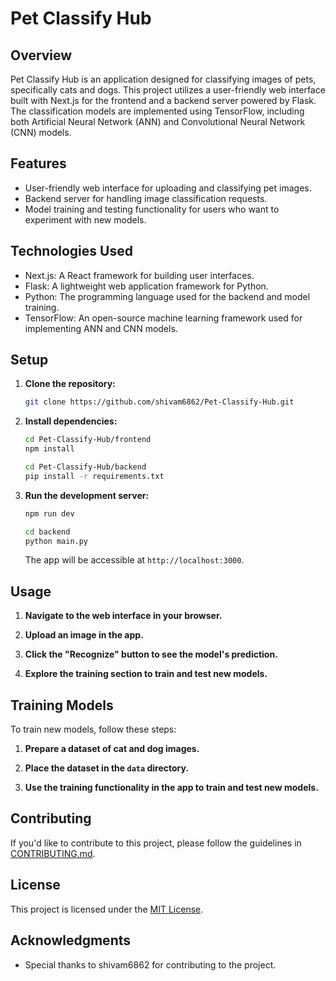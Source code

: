# Pet Classify Hub

## Overview

Pet Classify Hub is an application designed for classifying images of pets, specifically cats and dogs. This project utilizes a user-friendly web interface built with Next.js for the frontend and a backend server powered by Flask. The classification models are implemented using TensorFlow, including both Artificial Neural Network (ANN) and Convolutional Neural Network (CNN) models.

## Features

- User-friendly web interface for uploading and classifying pet images.
- Backend server for handling image classification requests.
- Model training and testing functionality for users who want to experiment with new models.

## Technologies Used

- Next.js: A React framework for building user interfaces.
- Flask: A lightweight web application framework for Python.
- Python: The programming language used for the backend and model training.
- TensorFlow: An open-source machine learning framework used for implementing ANN and CNN models.

## Setup

1. **Clone the repository:**

   ```bash
   git clone https://github.com/shivam6862/Pet-Classify-Hub.git
   ```

2. **Install dependencies:**

   ```bash
   cd Pet-Classify-Hub/frontend
   npm install
   ```

   ```bash
   cd Pet-Classify-Hub/backend
   pip install -r requirements.txt
   ```

3. **Run the development server:**

   ```bash
   npm run dev
   ```

   ```bash
   cd backend
   python main.py
   ```

   The app will be accessible at `http://localhost:3000`.

## Usage

1. **Navigate to the web interface in your browser.**

2. **Upload an image in the app.**

3. **Click the "Recognize" button to see the model's prediction.**

4. **Explore the training section to train and test new models.**

## Training Models

To train new models, follow these steps:

1. **Prepare a dataset of cat and dog images.**

2. **Place the dataset in the `data` directory.**

3. **Use the training functionality in the app to train and test new models.**

## Contributing

If you'd like to contribute to this project, please follow the guidelines in [CONTRIBUTING.md](CONTRIBUTING.md).

## License

This project is licensed under the [MIT License](LICENSE).

## Acknowledgments

- Special thanks to shivam6862 for contributing to the project.
